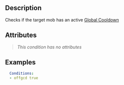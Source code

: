 ## Description
Checks if the target mob has an active [Global Cooldown](/skills/mechanics/globalcooldown)


## Attributes
> *This condition has no attributes*


## Examples
```yaml
  Conditions:
  - offgcd true
```